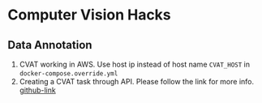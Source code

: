 # Computer Vision Hacks
## Data Annotation
1. CVAT working in AWS. Use host ip instead of host name `CVAT_HOST` in `docker-compose.override.yml`
2. Creating a CVAT task through API. Please follow the link for more info. [github-link](https://github.com/openvinotoolkit/cvat/issues/447)